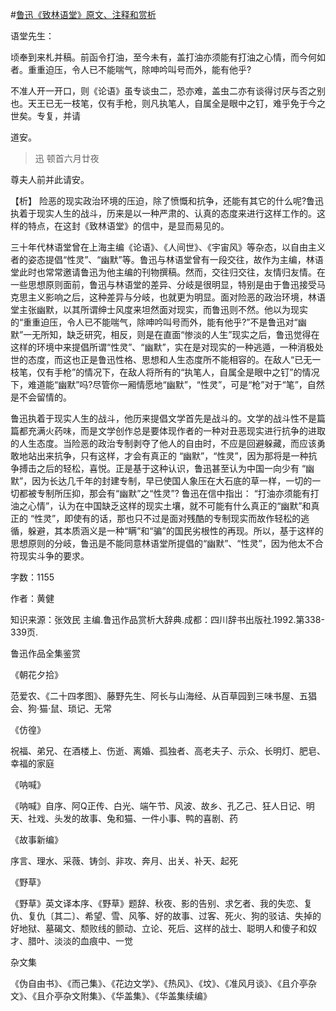 #[鲁迅《致林语堂》原文、注释和赏析](https://www.vrrw.net/wx/9464.html)

语堂先生：

顷奉到来札并稿。前函令打油，至今未有，盖打油亦须能有打油之心情，而今何如者。重重迫压，令人已不能喘气，除呻吟叫号而外，能有他乎?

不准人开一开口，则《论语》虽专谈虫二，恐亦难，盖虫二亦有谈得讨厌与否之别也。天王已无一枝笔，仅有手枪，则凡执笔人，自属全是眼中之钉，难乎免于今之世矣。专复，并请

道安。

>迅 顿首六月廿夜

尊夫人前并此请安。



【析】 险恶的现实政治环境的压迫，除了愤慨和抗争，还能有其它的什么呢?鲁迅执着于现实人生的战斗，历来是以一种严肃的、认真的态度来进行这样工作的。这样的特点，在这封《致林语堂》的信中，是显而易见的。

三十年代林语堂曾在上海主编《论语》、《人间世》、《宇宙风》等杂态，以自由主义者的姿态提倡“性灵”、“幽默”等。鲁迅与林语堂曾有一段交往，故作为主编，林语堂此时也常常邀请鲁迅为他主编的刊物撰稿。然而，交往归交往，友情归友情。在一些思想原则面前，鲁迅与林语堂的差异、分岐是很明显，特别是由于鲁迅接受马克思主义影响之后，这种差异与分岐，也就更为明显。面对险恶的政治环境，林语堂主张幽默，以其所谓绅士风度来坦然面对现实，而鲁迅则不然。他以为现实的“重重迫压，令人已不能喘气，除呻吟叫号而外，能有他乎?”不是鲁迅对“幽默”一无所知，缺乏研究，相反，则是在直面“惨淡的人生”现实之后，鲁迅觉得在这样的环境中来提倡所谓“性灵”、“幽默”，实在是对现实的一种逃遁，一种消极处世的态度，而这也正是鲁迅性格、思想和人生态度所不能相容的。在敌人“已无一枝笔，仅有手枪”的情况下，在敌人将所有的“执笔人，自属全是眼中之钉”的情况下，难道能“幽默”吗?尽管你一厢情愿地“幽默”，“性灵”，可是“枪”对于“笔”，自然是不会留情的。

鲁迅执着于现实人生的战斗，他历来提倡文学首先是战斗的。文学的战斗性不是篇篇都充满火药味，而是文学创作总是要体现作者的一种对丑恶现实进行抗争的进取的人生态度。当险恶的政治专制剥夺了他人的自由时，不应是回避躲藏，而应该勇敢地站出来抗争，只有这样，才会有真正的 “幽默”，“性灵”，因为那将是一种抗争搏击之后的轻松，喜悦。正是基于这种认识，鲁迅甚至认为中国一向少有 “幽默”，因为长达几千年的封建专制，早已使国人象压在大石底的草一样，一切的一切都被专制所压抑，那会有“幽默”之“性灵”? 鲁迅在信中指出： “打油亦须能有打油之心情”，认为在中国缺乏这样的现实土壤，就不可能有什么真正的“幽默”和真正的 “性灵”，即使有的话，那也只不过是面对残酷的专制现实而故作轻松的逃循，躲避，其本质涵义是一种“瞒”和“骗”的国民劣根性的再现。所以，基于这样的思想原则的分岐，鲁迅是不能同意林语堂所提倡的“幽默”、“性灵”，因为他太不合符现实斗争的要求。

字数：1155

作者：黄健

知识来源：张效民 主编.鲁迅作品赏析大辞典.成都：四川辞书出版社.1992.第338-339页.

鲁迅作品全集鉴赏

《朝花夕拾》

范爱农、《二十四孝图》、藤野先生、阿长与山海经、从百草园到三味书屋、五猖会、狗·猫·鼠、琐记、无常

《仿徨》

祝福、弟兄、在酒楼上、伤逝、离婚、孤独者、高老夫子、示众、长明灯、肥皂、幸福的家庭

《呐喊》

《呐喊》自序、阿Q正传、白光、端午节、风波、故乡、孔乙己、狂人日记、明天、社戏、头发的故事、兔和猫、一件小事、鸭的喜剧、药

《故事新编》

序言、理水、采薇、铸剑、非攻、奔月、出关、补天、起死

《野草》

《野草》英文译本序、《野草》题辞、秋夜、影的告别、求乞者、我的失恋、复仇、复仇〔其二〕、希望、雪、风筝、好的故事、过客、死火、狗的驳诘、失掉的好地狱、墓碣文、颓败线的颤动、立论、死后、这样的战士、聪明人和傻子和奴才、腊叶、淡淡的血痕中、一觉

杂文集

《伪自由书》、《而己集》、《花边文学》、《热风》、《坟》、《准风月谈》、《且介亭杂文》、《且介亭杂文附集》、《华盖集》、《华盖集续编》

